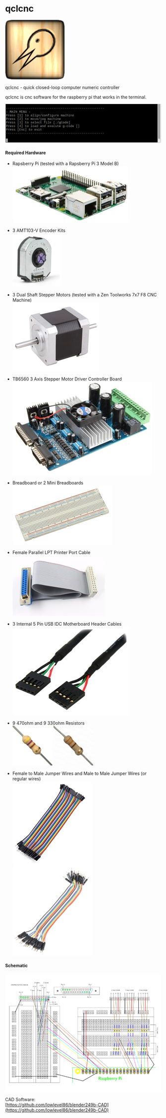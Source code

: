 # qclcnc

![](./source/qclcnc/qclcnc_Icon.png)

qclcnc - quick closed-loop computer numeric controller

qclcnc is cnc software for the raspberry pi that works in the terminal.

![](./imgs/mainMenu.png)

#### Required Hardware
* Rapsberry Pi (tested with a Rapsberry Pi 3 Model B)  
![](./imgs/rpi3ModelB.jpg)

* 3 AMT103-V Encoder Kits  
![](./imgs/AMT103.jpg)

* 3 Dual Shaft Stepper Motors (tested with a Zen Toolworks 7x7 F8 CNC Machine)  
![](./imgs/dualShaftStepper.jpg)

* TB6560 3 Axis Stepper Motor Driver Controller Board  
![](./imgs/TB6560Board.jpg)

* Breadboard or 2 Mini Breadboards  
![](./imgs/breadboard.jpg)

* Female Parallel LPT Printer Port Cable  
![](./imgs/LPT.jpg)

* 3 Internal 5 Pin USB IDC Motherboard Header Cables  
![](./imgs/IDC5pin.jpg)

* 9 470ohm and 9 330ohm Resistors  
![](./imgs/470ohm.jpg) ![](./imgs/330ohm.jpg)

* Female to Male Jumper Wires and Male to Male Jumper Wires (or regular wires)  
![](./imgs/MtoFwires.jpg) ![](./imgs/MtoMwires.jpg)

#### Schematic
![](./imgs/schematic.png)

CAD Software:  
[https://github.com/lowlevel86/blender249b-CAD](https://github.com/lowlevel86/blender249b-CAD)

